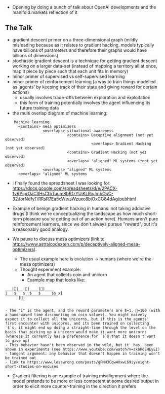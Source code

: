 - Opening by doing a bunch of talk about OpenAI developments and the manifold.markets reflection of it

## The Talk

- gradient descent primer on a three-dimensional graph (mildly misleading because as it relates to gradient hacking, models typically have billions of parameters and therefore their graphs would have billions of dimensions)
- stochastic gradient descent is a technique for getting gradient descent working on a larger data-set (instead of mapping a territory all at once, map it piece by piece such that each unit fits in memory)
- minor primer of supervised vs self-supervised learning
- minor primer of reinforcement learning (a way to train things modelled as 'agents' by keeping track of their state and giving reward for certain actions)
	- usually involves trade-offs between exploration and exploitation
	- this form of training potentially involves the agent influencing its future training data
- the multi overlap diagram of machine learning:

```
	Machine learning
	  <contains> mesa optimizers
	  	         <overlaps> situational awareness
				            <contains> Deceptive alignment (not yet observed)
							           <overlaps> Gradient Hacking (not yet observed)
							<contains> Gradient Hacking (not yet observed)
							<overlaps> "aligned" ML systems (*not yet observed)
			     <overlaps> "aligned" ML systems
      <overlaps> "aligned" ML systems
```

- I finally found the spreadsheet I was looking for: https://docs.google.com/spreadsheets/d/e/2PACX-1vRPiprOaC3HsCf5Tuum8bRfzYUiKLRqJmbOoC-32JorNdfyTiRRsR7Ea5eWtvsWzuxo8bjOxCG84dAg/pubhtml

- Example of benign gradient hacking in humans: not taking addictive drugs (I think we're conceptualizing the landscape as how much short-term pleasure you're getting out of an action here). Humans aren't pure reinforcement learners, since we don't always pursue "reward", but it's a reasonably good analogy.
- We pause to discuss mesa optimizers (link to https://www.astralcodexten.com/p/deceptively-aligned-mesa-optimizers).
	- The usual example here is evolution -> humans (where we're the mesa optimizers)
	- Thought experiment example:
		- An agent that collects coin and unicorn
		- Example map that looks like:

``` __    __      __
___|🦄|__|🦄|____|🦄|____
i   $   $  $   $     $$ x|
‾‾‾‾‾‾|🦄|‾‾‾‾‾‾‾‾‾‾‾‾‾‾‾
       ‾‾
```
	- The "i" is the agent, and the reward parameters are $=1, 🦄=100 (with a hand-waved time discounting on coin values). You might naively expect it to collect all the unicorns, but if this is the agents' first encounter with unicorns, and its been trained on collecting `$`s, it might end up doing a straight-line through the level on the basis that picking up a unicorn would make it want more unicorns (whereas it currently has a preference for `$`s that it doesn't want to give up)
	- This behavior hasn't been observed in the wild, but it _has_ been shown in experiments (see https://www.youtube.com/watch?v=zkbPdEHEyEI)
	- tangent argument: any behavior that doesn't happen in training won't be trained out
	- link to https://www.lesswrong.com/posts/gFMH3Cqw4XxwL69iy/eight-short-studies-on-excuses

- Gradient filtering is an example of training misalignment where the model pretends to be more or less competent at some desired output in order to elicit more counter-training in the direction it prefers
